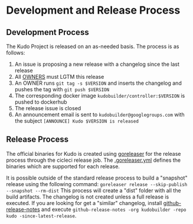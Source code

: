 # Development and Release Process

## Development Process

The Kudo Project is released on an as-needed basis. The process is as follows:

1. An issue is proposing a new release with a changelog since the last release
2. All [OWNERS](OWNERS) must LGTM this release
3. An OWNER runs `git tag -s $VERSION` and inserts the changelog and pushes the tag with `git push $VERSION`
4. The corresponding docker image `kudobuilder/controller:$VERSION` is pushed to dockerhub
5. The release issue is closed
6. An announcement email is sent to `kudobuilder@googlegroups.com` with the subject `[ANNOUNCE] Kudo $VERSION is released`

## Release Process

The official binaries for Kudo is created using [goreleaser](https://goreleaser.com/) for the release process through the cicleci release job. The [.goreleaser.yml](.goreleaser.yml) defines the binaries which are supported for each release.

It is possible outside of the standard release process to build a "snapshot" release using the following command: `goreleaser release --skip-publish --snapshot --rm-dist`
This process will create a "dist" folder with all the build artifacts. The changelog is not created unless a full release is executed. If you are looking for get a "similar" changelog, install [github-release-notes](https://github.com/buchanae/github-release-notes) and execute `github-release-notes -org kudobuilder -repo kudo -since-latest-release`.
